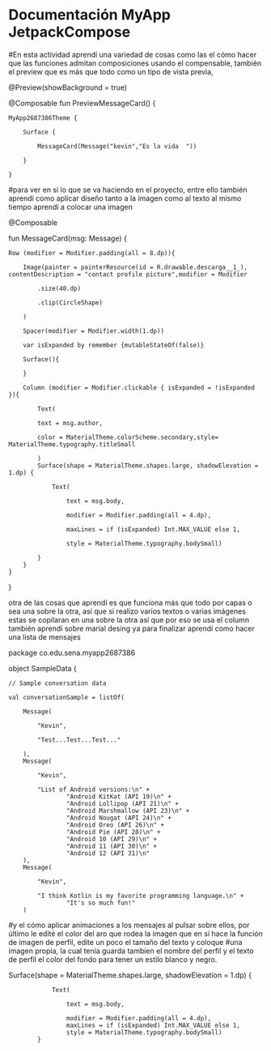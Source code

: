 # Documentación MyApp JetpackCompose

#En esta actividad aprendí una variedad de cosas como las el cómo hacer que las funciones admitan composiciones usando el compensable, también el preview que es más que todo como un tipo de vista previa,

@Preview(showBackground = true)

@Composable
fun PreviewMessageCard() {

    MyApp2687386Theme {
    
        Surface {
        
            MessageCard(Message("kevin","Es la vida  "))
            
        }
        
    }  



#para ver en si lo que se va haciendo en el proyecto, entre ello también aprendí como aplicar diseño tanto a la imagen como al texto al mismo tiempo aprendí a colocar una imagen

@Composable

fun MessageCard(msg: Message) {

    Row (modifier = Modifier.padding(all = 8.dp)){
    
        Image(painter = painterResource(id = R.drawable.descarga__1_), contentDescription = "contact profile picture",modifier = Modifier
        
            .size(40.dp)
            
            .clip(CircleShape)
            
        )
        
        Spacer(modifier = Modifier.width(1.dp))
        
        var isExpanded by remember {mutableStateOf(false)}
        
        Surface(){
        
        }

        Column (modifier = Modifier.clickable { isExpanded = !isExpanded }){
        
            Text(
            
            text = msg.author,
            
            color = MaterialTheme.colorScheme.secondary,style= MaterialTheme.typography.titleSmall
            
            )
            Surface(shape = MaterialTheme.shapes.large, shadowElevation = 1.dp) {
            
                Text(
                
                    text = msg.body,
                    
                    modifier = Modifier.padding(all = 4.dp),
                    
                    maxLines = if (isExpanded) Int.MAX_VALUE else 1,
                    
                    style = MaterialTheme.typography.bodySmall)
                    
            }
        }
    }
}


otra de las cosas que aprendí es que funciona más que todo por capas o sea una sobre la otra, así que si realizo varios textos o varias imágenes estas se copilaran en una sobre la otra así que por eso se usa el column también aprendí sobre marial desing ya para finalizar aprendí como hacer una lista de mensajes

package co.edu.sena.myapp2687386

object SampleData {

    // Sample conversation data
    
    val conversationSample = listOf(
    
        Message(
        
            "Kevin",
            
            "Test...Test...Test..."
            
        ),
        Message(
        
            "Kevin",
            
            "List of Android versions:\n" +
                    "Android KitKat (API 19)\n" +
                    "Android Lollipop (API 21)\n" +
                    "Android Marshmallow (API 23)\n" +
                    "Android Nougat (API 24)\n" +
                    "Android Oreo (API 26)\n" +
                    "Android Pie (API 28)\n" +
                    "Android 10 (API 29)\n" +
                    "Android 11 (API 30)\n" +
                    "Android 12 (API 31)\n"
        ),
        Message(
        
            "Kevin",
            
            "I think Kotlin is my favorite programming language.\n" +
                    "It's so much fun!"
        )

#y el cómo aplicar animaciones a los mensajes al pulsar sobre ellos, por último le edité el color del aro que rodea la imagen que en sí hace la función de imagen de perfil, edite un poco el tamaño del texto y coloque #una imagen propia, la cual tenía guarda tambien el nombre del perfil y el texto de perfil el color del fondo para tener un estilo blanco y negro.

Surface(shape = MaterialTheme.shapes.large, shadowElevation = 1.dp) {

                Text(
                
                    text = msg.body,
                    
                    modifier = Modifier.padding(all = 4.dp),
                    maxLines = if (isExpanded) Int.MAX_VALUE else 1,
                    style = MaterialTheme.typography.bodySmall)
            }
